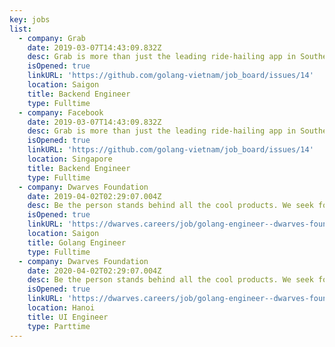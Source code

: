 ```yaml
---
key: jobs
list:
  - company: Grab
    date: 2019-03-07T14:43:09.832Z
    desc: Grab is more than just the leading ride-hailing app in Southeast Asia. We use data and technology to improve everything from transportation to payments and logistics across Southeast Asia.
    isOpened: true
    linkURL: 'https://github.com/golang-vietnam/job_board/issues/14'
    location: Saigon
    title: Backend Engineer
    type: Fulltime
  - company: Facebook
    date: 2019-03-07T14:43:09.832Z
    desc: Grab is more than just the leading ride-hailing app in Southeast Asia. We use data and technology to improve everything from transportation to payments and logistics across Southeast Asia.
    isOpened: true
    linkURL: 'https://github.com/golang-vietnam/job_board/issues/14'
    location: Singapore
    title: Backend Engineer
    type: Fulltime
  - company: Dwarves Foundation
    date: 2019-04-02T02:29:07.004Z
    desc: Be the person stands behind all the cool products. We seek for dynamic, proactive, open-minded and passionate talents who are committed to making the best impact ever.
    isOpened: true
    linkURL: 'https://dwarves.careers/job/golang-engineer--dwarves-foundation--saigon'
    location: Saigon
    title: Golang Engineer
    type: Fulltime
  - company: Dwarves Foundation
    date: 2020-04-02T02:29:07.004Z
    desc: Be the person stands behind all the cool products. We seek for dynamic, proactive, open-minded and passionate talents who are committed to making the best impact ever.
    isOpened: true
    linkURL: 'https://dwarves.careers/job/golang-engineer--dwarves-foundation--saigon'
    location: Hanoi
    title: UI Engineer
    type: Parttime
---
```

